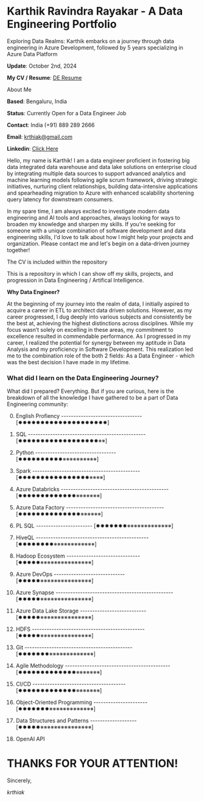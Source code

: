 # Karthik Ravindra Rayakar - A Data Engineering Portfolio

Exploring Data Realms: Karthik embarks on a journey through data engineering in Azure Development, followed by 5 years specializing in Azure Data Platform

**Update**: October 2nd, 2024

**My CV / Resume**:  [DE Resume]() 

About Me

**Based**: Bengaluru, India

**Status**: Currently Open for a Data Engineer Job

**Contact**: India (+91) 889 289 2666

**Email**: krthiak@gmail.com

**Linkedin**: [Click Here](https://www.linkedin.com/in/krthiak/)

Hello, my name is Karthik! I am a data engineer proficient in fostering big data integrated data warehouse and data lake solutions on enterprise cloud by integrating multiple data sources to support advanced analytics  and machine learning models following agile scrum framework, driving strategic initiatives, nurturing client relationships, building data-intensive applications and spearheading migration to Azure with enhanced scalability shortening query latency for downstream consumers.

In my spare time, I am always excited to investigate modern data engineering and AI tools and approaches, always looking for ways to broaden my knowledge and sharpen my skills. If you're seeking for someone with a unique combination of software development and data engineering skills, I'd love to talk about how I might help your projects and organization. Please contact me and let's begin on a data-driven journey together!

The CV is included within the repository

This is a repository in which I can show off my skills, projects, and progression in Data Engineering / Artifical Intelligence.

**Why Data Engineer?**

At the beginning of my journey into the realm of data, I initially aspired to acquire a career in ETL to architect data driven solutions. However, as my career progressed, I dug deeply into various subjects and consistently be the best at, achieving the highest distinctions across disciplines.  While my focus wasn’t solely on excelling in these areas, my commitment to excellence resulted in commendable performance.  As I progressed in my career, I realized the potential for synergy between my aptitude in Data Analysis  and my proficiency in Software Development. This realization led me to the combination role of the both 2 fields:  As a Data Engineer - which was the best decision I have made in my lifetime.

### What did I learn on the Data Engineering Journey?

What did I prepared? Everything. But if you are curious, here is the breakdown of all the knowledge I have gathered to be a part of Data Engineering community:

0. English Profiency --------------------------------- [✸✸✸✸✸✸✸✸✸✸✸✸✸✸✸✸✸✸✸✸]

1. SQL ------------------------------------------------ [✸✸✸✸✸✸✸✸✸✸✸✸✸✸✸✸✸✸※※]

2. Python  --------------------------------- [✸✸✸✸✸✸✸✸✸✸※※※※※※※※※※]

3. Spark -------------------------------------------- [✸✸✸✸✸✸✸✸✸✸✸✸✸✸✸✸※※※※]

4. Azure Databricks -------------------------------------------- [✸✸✸✸✸✸✸✸✸✸✸✸✸※※※※※※※]

5. Azure Data Factory ---------------------------------------- [✸✸✸✸✸✸✸✸✸✸✸✸✸✸※※※※※※]

6. PL SQL ----------------------- [✸✸✸✸✸✸✸※※※※※※※※※※※※※]

7. HiveQL ---------------------------------------------- [✸✸✸✸✸✸✸✸※※※※※※※※※※※※]

8. Hadoop Ecosystem ------------------------------ [✸✸✸✸✸※※※※※※※※※※※※※※※]

9. Azure DevOps ----------------------------- [✸✸✸✸✸※※※※※※※※※※※※※※※]

10. Azure Synapse ------------------------------------------------ [✸✸✸✸✸※※※※※※※※※※※※※※※]

11. Azure Data Lake Storage --------------------------- [✸✸✸✸✸※※※※※※※※※※※※※※※]

12. HDFS ---------------------------------------------- [✸✸✸✸✸※※※※※※※※※※※※※※※]

13. Git -------------------------------------------- [✸✸✸✸✸✸✸※※※※※※※※※※※※※]

14. Agile Methodology ------------------------------------------- [✸✸✸✸✸✸✸✸✸✸✸✸✸※※※※※※※]
  
16. CI/CD -------------------------------------- [✸✸✸✸✸✸✸✸✸✸✸✸✸※※※※※※※]

17. Object-Oriented Programming ---------------------- [✸✸✸✸✸✸✸※※※※※※※※※※※※※]

18. Data Structures and Patterns ------------------- [✸✸✸✸✸※※※※※※※※※※※※※※※]

19. OpenAI API

# THANKS FOR YOUR ATTENTION!

Sincerely,

*krthiak*
